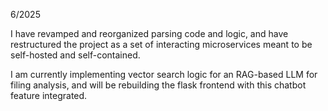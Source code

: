 6/2025

I have revamped and reorganized parsing code and logic, and have restructured the project as a set of interacting microservices meant to be self-hosted and self-contained.

I am currently implementing vector search logic for an RAG-based LLM for filing analysis, and will be rebuilding the flask frontend with this chatbot feature integrated. 
